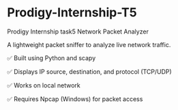 # Prodigy-Internship-T5
Prodigy Internship task5 Network Packet Analyzer

A lightweight packet sniffer to analyze live network traffic.

✅ Built using Python and scapy

✅ Displays IP source, destination, and protocol (TCP/UDP)

✅ Works on local network

✅ Requires Npcap (Windows) for packet access
